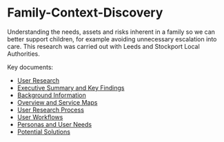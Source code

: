 # Family-Context-Discovery

Understanding the needs, assets and risks inherent in a family so we can better support children, for example avoiding unnecessary escalation into care. This research was carried out with Leeds and Stockport Local Authorities.


Key documents:

* [User Research](./Family-Context/FAMILY&#32;CONTEXT_User&#32;Research&#32;DRAFT.pdf)
* [Executive Summary and Key Findings](./Family-Context/FAMILY&#32;CONTEXT_Exec&#32;Summ&#32;and&#32;Key&#32;Findings_DRAFT.pdf)
* [Background Information](./Family-Context/FAMILY&#32;CONTEXT_Background&#32;Information_DRAFT.pdf)
* [Overview and Service Maps](./Family-Context/FAMILY&#32;CONTEXT_Overview&#32;and&#32;Service&#32;Maps_DRAFT.pdf)
* [User Research Process](./Family-Context/FAMILY&#32;CONTEXT_User&#32;Research&#32;Process_DRAFT.pdf)
* [User Workflows](./Family-Context/FAMILY&#32;CONTEXT_User&#32;Workflows_DRAFT.pdf)
* [Personas and User Needs](./Family-Context/FAMILY&#32;CONTEXT_Personas&#32;and&#32;User&#32;Needs_DRAFT.pdf)
* [Potential Solutions](./Family-Context/FAMILY&#32;CONTEXT_Potential&#32;Solutions_DRAFT.pdf)
